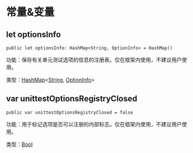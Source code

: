 # 常量&变量

## let optionsInfo

```cangjie
public let optionsInfo: HashMap<String, OptionInfo> = HashMap()
```

功能：保存有关单元测试选项的信息的注册表。仅在框架内使用，不建议用户使用。

类型：[HashMap](../../collection/collection_package_api/collection_package_class.md#class-hashmapk-v-where-k--hashable--equatablek)\<[String](../../core/core_package_api/core_package_structs.md#struct-string), [OptionInfo](../unittest_common_package_api/unittest_common_package_structs.md#struct-optioninfo)>

## var unittestOptionsRegistryClosed

```cangjie
public var unittestOptionsRegistryClosed = false
```

功能：用于标记选项是否可以注册的内部标志。仅在框架内使用，不建议用户使用。

类型：[Bool](../../core/core_package_api/core_package_intrinsics.md#bool)
